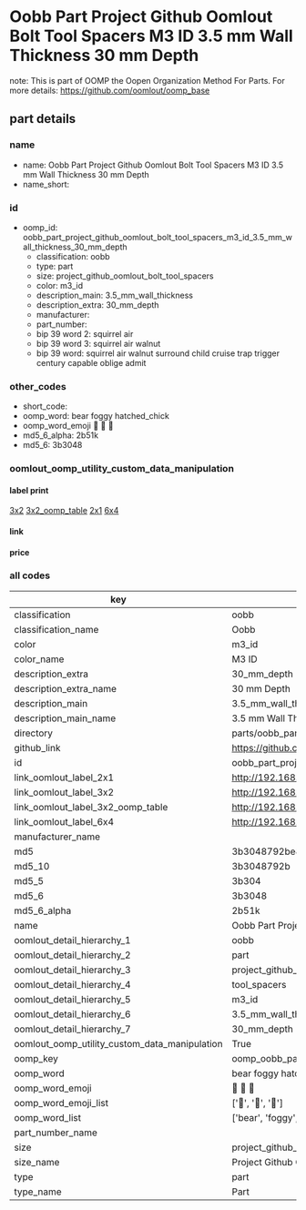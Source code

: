 # Oobb Part Project Github Oomlout Bolt Tool Spacers M3 ID 3.5 mm Wall Thickness 30 mm Depth  

note: This is part of OOMP the Oopen Organization Method For Parts. For more details: https://github.com/oomlout/oomp_base

##  part details
  







### name
* name: Oobb Part Project Github Oomlout Bolt Tool Spacers M3 ID 3.5 mm Wall Thickness 30 mm Depth
* name_short: 
### id
* oomp_id: oobb_part_project_github_oomlout_bolt_tool_spacers_m3_id_3.5_mm_wall_thickness_30_mm_depth
  * classification: oobb
  * type: part
  * size: project_github_oomlout_bolt_tool_spacers
  * color: m3_id
  * description_main: 3.5_mm_wall_thickness
  * description_extra: 30_mm_depth
  * manufacturer: 
  * part_number: 
  * bip 39 word 2: squirrel air
  * bip 39 word 3: squirrel air walnut
  * bip 39 word: squirrel air walnut surround child cruise trap trigger century capable oblige admit

### other_codes
* short_code: 
* oomp_word: bear foggy hatched_chick
* oomp_word_emoji :bear: :foggy: :hatched_chick:
* md5_6_alpha: 2b51k
* md5_6: 3b3048






### oomlout_oomp_utility_custom_data_manipulation
#### label print
[3x2](http://192.168.1.245:1112/?label=oomp%202b51k)
[3x2_oomp_table](http://192.168.1.108:1112/?label=oomp%202b51k)
[2x1](http://192.168.1.242:1112/?label=oomp%202b51k)
[6x4](http://192.168.1.55:1112/?label=oomp%202b51k)    

#### link

                              

#### price







### all codes 
| key | value |  
| --- | --- |  
| classification | oobb |  
| classification_name | Oobb |  
| color | m3_id |  
| color_name | M3 ID |  
| description_extra | 30_mm_depth |  
| description_extra_name | 30 mm Depth |  
| description_main | 3.5_mm_wall_thickness |  
| description_main_name | 3.5 mm Wall Thickness |  
| directory | parts/oobb_part_project_github_oomlout_bolt_tool_spacers_m3_id_3.5_mm_wall_thickness_30_mm_depth |  
| github_link | https://github.com/oomlout/oomlout_oomp_part_src/tree/main/parts/oobb_part_project_github_oomlout_bolt_tool_spacers_m3_id_3.5_mm_wall_thickness_30_mm_depth |  
| id | oobb_part_project_github_oomlout_bolt_tool_spacers_m3_id_3.5_mm_wall_thickness_30_mm_depth |  
| link_oomlout_label_2x1 | http://192.168.1.242:1112/?label=oomp%202b51k |  
| link_oomlout_label_3x2 | http://192.168.1.245:1112/?label=oomp%202b51k |  
| link_oomlout_label_3x2_oomp_table | http://192.168.1.108:1112/?label=oomp%202b51k |  
| link_oomlout_label_6x4 | http://192.168.1.55:1112/?label=oomp%202b51k |  
| manufacturer_name |  |  
| md5 | 3b3048792be89ce8d293fda9ed815e9d |  
| md5_10 | 3b3048792b |  
| md5_5 | 3b304 |  
| md5_6 | 3b3048 |  
| md5_6_alpha | 2b51k |  
| name | Oobb Part Project Github Oomlout Bolt Tool Spacers M3 ID 3.5 mm Wall Thickness 30 mm Depth |  
| oomlout_detail_hierarchy_1 | oobb |  
| oomlout_detail_hierarchy_2 | part |  
| oomlout_detail_hierarchy_3 | project_github_bolt |  
| oomlout_detail_hierarchy_4 | tool_spacers |  
| oomlout_detail_hierarchy_5 | m3_id |  
| oomlout_detail_hierarchy_6 | 3.5_mm_wall_thickness |  
| oomlout_detail_hierarchy_7 | 30_mm_depth |  
| oomlout_oomp_utility_custom_data_manipulation | True |  
| oomp_key | oomp_oobb_part_project_github_oomlout_bolt_tool_spacers_m3_id_3.5_mm_wall_thickness_30_mm_depth |  
| oomp_word | bear foggy hatched_chick |  
| oomp_word_emoji | :bear: :foggy: :hatched_chick: |  
| oomp_word_emoji_list | [':bear:', ':foggy:', ':hatched_chick:'] |  
| oomp_word_list | ['bear', 'foggy', 'hatched_chick'] |  
| part_number_name |  |  
| size | project_github_oomlout_bolt_tool_spacers |  
| size_name | Project Github Oomlout Bolt Tool Spacers |  
| type | part |  
| type_name | Part |  
